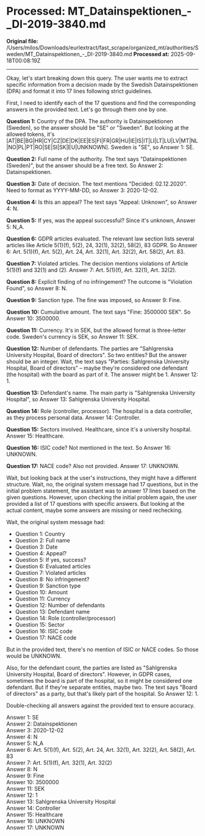 # Processed: MT_Datainspektionen_-_DI-2019-3840.md

**Original file:** /Users/milos/Downloads/eurlextract/fast_scrape/organized_mt/authorities/Sweden/MT_Datainspektionen_-_DI-2019-3840.md
**Processed at:** 2025-09-18T00:08:19Z

---

<think>
Okay, let's start breaking down this query. The user wants me to extract specific information from a decision made by the Swedish Datainspektionen (DPA) and format it into 17 lines following strict guidelines.

First, I need to identify each of the 17 questions and find the corresponding answers in the provided text. Let's go through them one by one.

**Question 1:** Country of the DPA. The authority is Datainspektionen (Sweden), so the answer should be "SE" or "Sweden". But looking at the allowed tokens, it's [AT|BE|BG|HR|CY|CZ|DE|DK|EE|ES|FI|FR|GR|HU|IE|IS|IT|LI|LT|LU|LV|MT|NL|NO|PL|PT|RO|SE|SI|SK|EU|UNKNOWN]. Sweden is "SE", so Answer 1: SE.

**Question 2:** Full name of the authority. The text says "Datainspektionen (Sweden)", but the answer should be a free text. So Answer 2: Datainspektionen.

**Question 3:** Date of decision. The text mentions "Decided: 02.12.2020". Need to format as YYYY-MM-DD, so Answer 3: 2020-12-02.

**Question 4:** Is this an appeal? The text says "Appeal: Unknown", so Answer 4: N.

**Question 5:** If yes, was the appeal successful? Since it's unknown, Answer 5: N_A.

**Question 6:** GDPR articles evaluated. The relevant law section lists several articles like Article 5(1)(f), 5(2), 24, 32(1), 32(2), 58(2), 83 GDPR. So Answer 6: Art. 5(1)(f), Art. 5(2), Art. 24, Art. 32(1), Art. 32(2), Art. 58(2), Art. 83.

**Question 7:** Violated articles. The decision mentions violations of Article 5(1)(f) and 32(1) and (2). Answer 7: Art. 5(1)(f), Art. 32(1), Art. 32(2).

**Question 8:** Explicit finding of no infringement? The outcome is "Violation Found", so Answer 8: N.

**Question 9:** Sanction type. The fine was imposed, so Answer 9: Fine.

**Question 10:** Cumulative amount. The text says "Fine: 3500000 SEK". So Answer 10: 3500000.

**Question 11:** Currency. It's in SEK, but the allowed format is three-letter code. Sweden's currency is SEK, so Answer 11: SEK.

**Question 12:** Number of defendants. The parties are "Sahlgrenska University Hospital, Board of directors". So two entities? But the answer should be an integer. Wait, the text says "Parties: Sahlgrenska University Hospital, Board of directors" – maybe they're considered one defendant (the hospital) with the board as part of it. The answer might be 1. Answer 12: 1.

**Question 13:** Defendant's name. The main party is "Sahlgrenska University Hospital", so Answer 13: Sahlgrenska University Hospital.

**Question 14:** Role (controller, processor). The hospital is a data controller, as they process personal data. Answer 14: Controller.

**Question 15:** Sectors involved. Healthcare, since it's a university hospital. Answer 15: Healthcare.

**Question 16:** ISIC code? Not mentioned in the text. So Answer 16: UNKNOWN.

**Question 17:** NACE code? Also not provided. Answer 17: UNKNOWN.

Wait, but looking back at the user's instructions, they might have a different structure. Wait, no, the original system message had 17 questions, but in the initial problem statement, the assistant was to answer 17 lines based on the given questions. However, upon checking the initial problem again, the user provided a list of 17 questions with specific answers. But looking at the actual content, maybe some answers are missing or need rechecking.

Wait, the original system message had:

- Question 1: Country
- Question 2: Full name
- Question 3: Date
- Question 4: Appeal?
- Question 5: If yes, success?
- Question 6: Evaluated articles
- Question 7: Violated articles
- Question 8: No infringement?
- Question 9: Sanction type
- Question 10: Amount
- Question 11: Currency
- Question 12: Number of defendants
- Question 13: Defendant name
- Question 14: Role (controller/processor)
- Question 15: Sector
- Question 16: ISIC code
- Question 17: NACE code

But in the provided text, there's no mention of ISIC or NACE codes. So those would be UNKNOWN.

Also, for the defendant count, the parties are listed as "Sahlgrenska University Hospital, Board of directors". However, in GDPR cases, sometimes the board is part of the hospital, so it might be considered one defendant. But if they're separate entities, maybe two. The text says "Board of directors" as a party, but that's likely part of the hospital. So Answer 12: 1.

Double-checking all answers against the provided text to ensure accuracy.
</think>

Answer 1: SE  
Answer 2: Datainspektionen  
Answer 3: 2020-12-02  
Answer 4: N  
Answer 5: N_A  
Answer 6: Art. 5(1)(f), Art. 5(2), Art. 24, Art. 32(1), Art. 32(2), Art. 58(2), Art. 83  
Answer 7: Art. 5(1)(f), Art. 32(1), Art. 32(2)  
Answer 8: N  
Answer 9: Fine  
Answer 10: 3500000  
Answer 11: SEK  
Answer 12: 1  
Answer 13: Sahlgrenska University Hospital  
Answer 14: Controller  
Answer 15: Healthcare  
Answer 16: UNKNOWN  
Answer 17: UNKNOWN